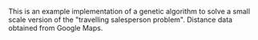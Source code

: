 This is an example implementation of a genetic algorithm to solve a small scale version of the "travelling salesperson problem". Distance data obtained from Google Maps.
